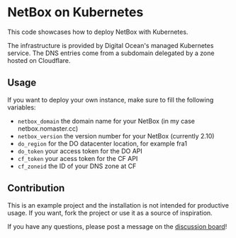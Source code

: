 # NetBox on Kubernetes

This code showcases how to deploy NetBox with Kubernetes.

The infrastructure is provided by Digital Ocean's managed Kubernetes service. The DNS entries come from a subdomain delegated by a zone hosted on Cloudflare.

## Usage

If you want to deploy your own instance, make sure to fill the following variables:

* `netbox_domain` the domain name for your NetBox (in my case netbox.nomaster.cc)
* `netbox_version` the version number for your NetBox (currently 2.10)
* `do_region` for the DO datacenter location, for example fra1
* `do_token` your access token for the DO API
* `cf_token` your acess token for the CF API
* `cf_zoneid` the ID of your DNS zone at CF

## Contribution

This is an example project and the installation is not intended for productive usage. If you want, fork the project or use it as a source of inspiration.

If you have any questions, please post a message on the [discussion board](https://github.com/nomaster/netbox-do/discussions)!